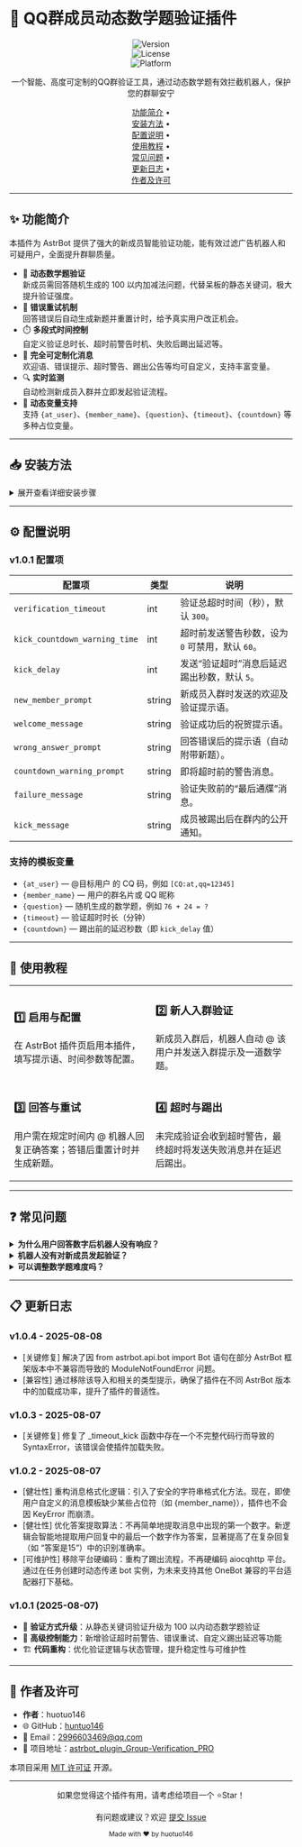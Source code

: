 # 🤖 QQ群成员动态数学题验证插件

<div align="center">
  
![Version](https://img.shields.io/badge/version-1.0.4-blue.svg)  
![License](https://img.shields.io/badge/license-MIT-green.svg)  
![Platform](https://img.shields.io/badge/platform-AstrBot-purple.svg)  

一个智能、高度可定制的QQ群验证工具，通过动态数学题有效拦截机器人，保护您的群聊安宁  

[功能简介](#features) •  
[安装方法](#installation) •  
[配置说明](#configuration) •  
[使用教程](#usage) •  
[常见问题](#faq) •  
[更新日志](#changelog) •  
[作者及许可](#author)

</div>

---

<a id="features"></a>
## ✨ 功能简介

本插件为 AstrBot 提供了强大的新成员智能验证功能，能有效过滤广告机器人和可疑用户，全面提升群聊质量。

- 🧠 **动态数学题验证**  
  新成员需回答随机生成的 100 以内加减法问题，代替呆板的静态关键词，极大提升验证强度。  
- 🔄 **错误重试机制**  
  回答错误后自动生成新题并重置计时，给予真实用户改正机会。  
- ⏱️ **多段式时间控制**  
  自定义验证总时长、超时前警告时机、失败后踢出延迟等。  
- 🎨 **完全可定制化消息**  
  欢迎语、错误提示、超时警告、踢出公告等均可自定义，支持丰富变量。  
- 🔍 **实时监测**  
  自动检测新成员入群并立即发起验证流程。  
- 💬 **动态变量支持**  
  支持 `{at_user}`、`{member_name}`、`{question}`、`{timeout}`、`{countdown}` 等多种占位变量。  

---

<a id="installation"></a>
## 📥 安装方法

<details>
<summary>展开查看详细安装步骤</summary>

1. 打开 AstrBot 插件管理界面。  
2. 在插件市场搜索 `astrbot_plugin_Group-Verification_PRO` 并安装。  
3. 安装完成后，进入插件配置页面进行参数设置。  
4. 保存配置并重启机器人，或在插件管理中手动重载本插件。  
5. （可选）下载 release 包，解压后放入 `astrbot/plugins` 目录，再重启机器人。  

</details>

---

<a id="configuration"></a>
## ⚙️ 配置说明

### v1.0.1 配置项

| 配置项                        | 类型    | 说明                                               |
| ----------------------------- | ------- | -------------------------------------------------- |
| `verification_timeout`        | int     | 验证总超时时间（秒），默认 `300`。                  |
| `kick_countdown_warning_time` | int     | 超时前发送警告秒数，设为 `0` 可禁用，默认 `60`。     |
| `kick_delay`                  | int     | 发送“验证超时”消息后延迟踢出秒数，默认 `5`。        |
| `new_member_prompt`           | string  | 新成员入群时发送的欢迎及验证提示语。               |
| `welcome_message`             | string  | 验证成功后的祝贺提示语。                           |
| `wrong_answer_prompt`         | string  | 回答错误后的提示语（自动附带新题）。               |
| `countdown_warning_prompt`    | string  | 即将超时前的警告消息。                             |
| `failure_message`             | string  | 验证失败前的“最后通牒”消息。                       |
| `kick_message`                | string  | 成员被踢出后在群内的公开通知。                     |

### 支持的模板变量

- `{at_user}` — @目标用户 的 CQ 码，例如 `[CQ:at,qq=12345]`  
- `{member_name}` — 用户的群名片或 QQ 昵称  
- `{question}` — 随机生成的数学题，例如 `76 + 24 = ?`  
- `{timeout}` — 验证超时时长（分钟）  
- `{countdown}` — 踢出前的延迟秒数（即 `kick_delay` 值）  

---

<a id="usage"></a>
## 📝 使用教程

<table>
  <tr>
    <td width="50%">
      <h3>1️⃣ 启用与配置</h3>
      <p>在 AstrBot 插件页启用本插件，填写提示语、时间参数等配置。</p>
    </td>
    <td width="50%">
      <h3>2️⃣ 新人入群验证</h3>
      <p>新成员入群后，机器人自动 @ 该用户并发送入群提示及一道数学题。</p>
    </td>
  </tr>
  <tr>
    <td width="50%">
      <h3>3️⃣ 回答与重试</h3>
      <p>用户需在规定时间内 @ 机器人回复正确答案；答错后重置计时并生成新题。</p>
    </td>
    <td width="50%">
      <h3>4️⃣ 超时与踢出</h3>
      <p>未完成验证会收到超时警告，最终超时将发送失败消息并在延迟后踢出。</p>
    </td>
  </tr>
</table>

---

<a id="faq"></a>
## ❓ 常见问题

<details>
<summary><b>为什么用户回答数字后机器人没有响应？</b></summary>
<p>请确认用户在回复中正确 <b>@ 了机器人</b>，否则机器人无法识别消息。</p>
</details>

<details>
<summary><b>机器人没有对新成员发起验证？</b></summary>
<p>检查机器人是否为管理员，且 AstrBot 的事件通知权限正常，未被风控或屏蔽。</p>
</details>

<details>
<summary><b>可以调整数学题难度吗？</b></summary>
<p>当前版本固定为 100 以内加减法，足以区分真实用户与脚本；未来版本或支持难度配置。</p>
</details>

---

<a id="changelog"></a>
## 📋 更新日志

### v1.0.4 - 2025-08-08
 * [关键修复] 解决了因 from astrbot.api.bot import Bot 语句在部分 AstrBot 框架版本中不兼容而导致的 ModuleNotFoundError 问题。
 * [兼容性] 通过移除该导入和相关的类型提示，确保了插件在不同 AstrBot 版本中的加载成功率，提升了插件的普适性。
### v1.0.3 - 2025-08-07
 * [关键修复] 修复了 _timeout_kick 函数中存在一个不完整代码行而导致的 SyntaxError，该错误会使插件加载失败。
### v1.0.2 - 2025-08-07
 * [健壮性] 重构消息格式化逻辑：引入了安全的字符串格式化方法。现在，即使用户自定义的消息模板缺少某些占位符（如 {member_name}），插件也不会因 KeyError 而崩溃。
 * [健壮性] 优化答案提取算法：不再简单地提取消息中出现的第一个数字。新逻辑会智能地提取用户回复中的最后一个数字作为答案，显著提高了在复杂回复（如 “答案是15”）中的识别准确率。
 * [可维护性] 移除平台硬编码：重构了踢出流程，不再硬编码 aiocqhttp 平台。通过在任务创建时动态传递 bot 实例，为未来支持其他 OneBot 兼容的平台适配器打下基础。

### v1.0.1 (2025-08-07)

- 🚀 **验证方式升级**：从静态关键词验证升级为 100 以内动态数学题验证  
- 🔔 **高级控制能力**：新增验证超时前警告、错误重试、自定义踢出延迟等功能  
- 🏗️ **代码重构**：优化验证逻辑与状态管理，提升稳定性与可维护性  

---

<a id="author"></a>
## 👤 作者及许可

- **作者**：huotuo146  
- 🌐 GitHub：[huntuo146](https://github.com/huntuo146)  
- 📧 Email：[2996603469@qq.com](mailto:2996603469@qq.com)  
- 🔗 项目地址：[astrbot_plugin_Group-Verification_PRO](https://github.com/huntuo146/astrbot_plugin_Group-Verification_PRO)  

本项目采用 [MIT 许可证](LICENSE) 开源。  

---

<div align="center">
<p>如果您觉得这个插件有用，请考虑给项目一个 ⭐Star！</p>
<p>有问题或建议？欢迎 <a href="https://github.com/huntuo146/astrbot_plugin_Group-Verification_PRO/issues/new">提交 Issue</a></p>
<sub>Made with ❤️ by huotuo146</sub>
</div>
